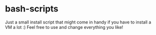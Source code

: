# bash-scripts

Just a small install script that might come in handy if you have to install a VM a lot :)
Feel free to use and change everything you like!
